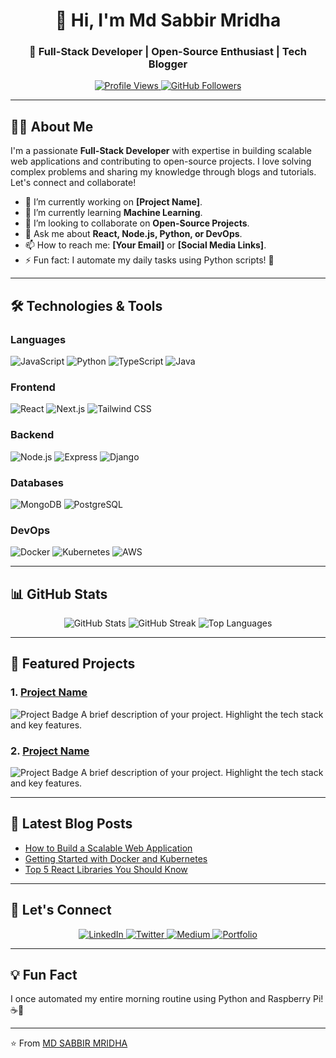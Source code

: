 <h1 align="center">👋 Hi, I'm Md Sabbir Mridha</h1>
<h3 align="center">🚀 Full-Stack Developer | Open-Source Enthusiast | Tech Blogger</h3>

<p align="center">
  <a href="https://github.com/your-S8374">
    <img src="https://komarev.com/ghpvc/?username=your-S8374&label=Profile%20Views&color=blue&style=flat" alt="Profile Views" />
  </a>
  <a href="https://github.com/your-username?tab=followers">
    <img src="https://img.shields.io/github/followers/your-S8374?label=Followers&style=social" alt="GitHub Followers" />
  </a>
</p>

---

## 👨‍💻 About Me

I'm a passionate **Full-Stack Developer** with expertise in building scalable web applications and contributing to open-source projects. I love solving complex problems and sharing my knowledge through blogs and tutorials. Let's connect and collaborate!

- 🔭 I’m currently working on **[Project Name]**.
- 🌱 I’m currently learning **Machine Learning**.
- 👯 I’m looking to collaborate on **Open-Source Projects**.
- 💬 Ask me about **React, Node.js, Python, or DevOps**.
- 📫 How to reach me: **[Your Email]** or **[Social Media Links]**.
- ⚡ Fun fact: I automate my daily tasks using Python scripts! 🤖

---

## 🛠️ Technologies & Tools

### Languages
![JavaScript](https://img.shields.io/badge/-JavaScript-F7DF1E?style=flat&logo=javascript&logoColor=black)
![Python](https://img.shields.io/badge/-Python-3776AB?style=flat&logo=python&logoColor=white)
![TypeScript](https://img.shields.io/badge/-TypeScript-3178C6?style=flat&logo=typescript&logoColor=white)
![Java](https://img.shields.io/badge/-Java-007396?style=flat&logo=java&logoColor=white)

### Frontend
![React](https://img.shields.io/badge/-React-61DAFB?style=flat&logo=react&logoColor=black)
![Next.js](https://img.shields.io/badge/-Next.js-000000?style=flat&logo=next.js&logoColor=white)
![Tailwind CSS](https://img.shields.io/badge/-Tailwind_CSS-38B2AC?style=flat&logo=tailwind-css&logoColor=white)

### Backend
![Node.js](https://img.shields.io/badge/-Node.js-339933?style=flat&logo=node.js&logoColor=white)
![Express](https://img.shields.io/badge/-Express-000000?style=flat&logo=express&logoColor=white)
![Django](https://img.shields.io/badge/-Django-092E20?style=flat&logo=django&logoColor=white)

### Databases
![MongoDB](https://img.shields.io/badge/-MongoDB-47A248?style=flat&logo=mongodb&logoColor=white)
![PostgreSQL](https://img.shields.io/badge/-PostgreSQL-336791?style=flat&logo=postgresql&logoColor=white)

### DevOps
![Docker](https://img.shields.io/badge/-Docker-2496ED?style=flat&logo=docker&logoColor=white)
![Kubernetes](https://img.shields.io/badge/-Kubernetes-326CE5?style=flat&logo=kubernetes&logoColor=white)
![AWS](https://img.shields.io/badge/-AWS-232F3E?style=flat&logo=amazon-aws&logoColor=white)

---

## 📊 GitHub Stats

<p align="center">
  <img src="https://github-readme-stats.vercel.app/api?username=your-S8374&show_icons=true&theme=radical" alt="GitHub Stats" />
  <img src="https://github-readme-streak-stats.herokuapp.com/?user=your-S8374&theme=radical" alt="GitHub Streak" />
  <img src="https://github-readme-stats.vercel.app/api/top-langs/?username=your-S8374&layout=compact&theme=radical" alt="Top Languages" />
</p>

---

## 🚀 Featured Projects

### 1. [Project Name](https://github.com/your-username/project-repo)
![Project Badge](https://img.shields.io/badge/-Live_Demo-green)
A brief description of your project. Highlight the tech stack and key features.

### 2. [Project Name](https://github.com/your-username/project-repo)
![Project Badge](https://img.shields.io/badge/-Open_Source-blue)
A brief description of your project. Highlight the tech stack and key features.

---

## 📝 Latest Blog Posts

- [How to Build a Scalable Web Application](https://your-blog-link.com)
- [Getting Started with Docker and Kubernetes](https://your-blog-link.com)
- [Top 5 React Libraries You Should Know](https://your-blog-link.com)

---

## 🤝 Let's Connect

<p align="center">
  <a href="https://linkedin.com/in/your-profile">
    <img src="https://img.shields.io/badge/-LinkedIn-0077B5?style=flat&logo=linkedin&logoColor=white" alt="LinkedIn" />
  </a>
  <a href="https://twitter.com/your-handle">
    <img src="https://img.shields.io/badge/-Twitter-1DA1F2?style=flat&logo=twitter&logoColor=white" alt="Twitter" />
  </a>
  <a href="https://medium.com/@your-handle">
    <img src="https://img.shields.io/badge/-Medium-12100E?style=flat&logo=medium&logoColor=white" alt="Medium" />
  </a>
  <a href="https://your-portfolio.com">
    <img src="https://img.shields.io/badge/-Portfolio-FF5722?style=flat&logo=google-chrome&logoColor=white" alt="Portfolio" />
  </a>
</p>

---

## 💡 Fun Fact

I once automated my entire morning routine using Python and Raspberry Pi! ☕🤖

---

⭐️ From [MD SABBIR MRIDHA](https://github.com/your-S8374)
